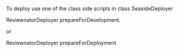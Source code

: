 To deploy use one of the class side scripts in class SeasideDeployer

ReviewnatorDeployer  prepareForDevelopment. 

or

ReviewnatorDeployer  prepareForDeployment
